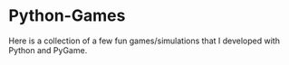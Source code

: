 # Python-Games

Here is a collection of a few fun games/simulations that I developed with Python and PyGame.
